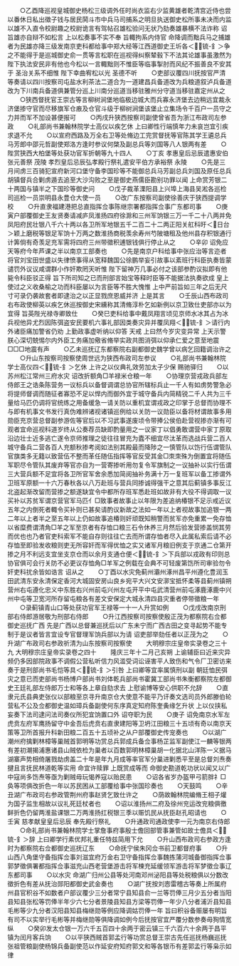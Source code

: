 <!-- { "loadSidebar": true } -->
　　○乙酉降巡视皇城御史杨松三级调外任时尚衣监右少监黄雄者乾清宫近侍也尝以番休日私出徵子钱与居民鬨斗市中兵马司捕系之明旦执送御史松所事未决而内监以雄不入直令校尉趣之校尉诡言有驾帖召雄松验问无状乃劾奏雄暴横不法诈称  诏旨雄亦自辩不如松言  上以松奏事不实不奉  旨輙拘系内侍官  命降调而黜兵马之捕雄者为民雄亦降三级发南京吏科都给事中郑大经等江西道御史王圻各＜锍-釒＞争之不能得于是巡城御史俞一贯等言松职在巡视得纠察辇毂下不法其论雄事虽激然为  陛下执法安民非有他也今松以一言輙黜则不惟臣等临事掣肘而风纪不振善良不安其于  圣治关系不细惟  陛下幸曲宥松以光  圣德不听
　　○吏部议覆四川抚按官严清等奏请以四川按察司屯盐水利茶法二道合为一道建昌兵备道改为兵粮道叙泸兵备道改为下川南兵备道俱兼管分巡上川南分巡道当移驻雅州分守道当移驻嘉定州从之
　　○狭西督抚官王崇古等言柳树涧堡地临极边城大而兵寡永济堡去边稍远宜裁永济堡掺守官而尽移旗军仓廒及仓官斗级于柳树涧堡该堡止立集场令千百户一员守之力并而军不加设甚便报可
　　○丙戌升狭西按察司副使曾省吾为浙江布政司左参政
　　○礼部尚书兼翰林院学士高仪以疾乞休  上曰卿性行端慎年力未哀岂宜引疾求退不允
　　○以宣府西路及万全右卫等处脩边工完赏督抚等官陈其学王遴总兵马芳郎中邵元哲副使郑洛方逢时参议何棨及副总兵等刘国等八人银两有差
　　○陛赏狭西大柏堡等处获功官军折朝等九十四人
　　○丁亥  孝惠皇后忌辰遣惠安伯张元善祭  茂陵  孝烈皇后忌辰弘孝殿行祭礼遣安平伯方承裕祭  永陵
　　○先是三月间虏三百骑犯宣府新河口堡守备李国珍等不能御总兵马芳副总兵刘国及原任总兵胡镇督兵合剿虏遁去追至大沙沟败之至是御史燕儒臣勘别功罪以闻  上命赏芳银二十两国与镇半之下国珍等御史问
　　○戊子裁革溧阳县上兴埠上海县吴淞各巡检司巡检一员崇明县永豊仓大使一员
　　○改广东按察司副使徐善庆于狭西提调学校
　　○升直隶福建港把总直指挥佥事陈继宗署都指挥佥事广东都司事
　　○庚寅户部覆御史王友贤奏请减庐凤淮扬四府徐滁和三州军饷银三万一千二十八两并免凤阳府民壮银八千六十两以各卫所军地银五千二百二十二两正阳关舡科旴＜日台＞颖上磨税等银足军饷十万两之数淮扬商税羡余寿州芍陂塘租及他州县存积银通行计筭倘有奇羡足充军需将四府三州带徵积逋银钱俱行停止从之
　　○辛卯  诏免应天等府今年芦课之半以南京工部奏也
　　○先是南京户科给事中张应治等言迩者将官刘宝田世盛以失律愤事得从宽释魏国公徐鹏举妄引故事以紊班行科臣执奏皆蒙谴罚外议议咸谓群小作奸欺罔天听惟  陛下留神万几事必付之该部参酌议拟即有他毙令科臣驳正得  旨下所司知之已而刑部言始宝等释时臣等不能据法执奏欲成  皇上使过之义收桑榆之功而科臣屡以为言臣等不胜大愧惟  上中严前旨如三年之后无尺寸可录仍袭故套者即逮治之以正显戮庶恩威并济  上是其言
　　○壬辰山西布政司右布政使柳英以疾乞休巡按御史宋纁称其清脩淳朴乞如新例以京卫致仕吏部亦以为宜得  旨英陛光禄寺卿致仕
　　○癸巳吏科给事中戴凤翔言顷见京师水冰其占为冰兵视他异尤烈因陈弭盗安民要机六事礼部因类奏灾异并覆凤翔＜锍-釒＞请行内外诸臣痛加警省仍劝  上勤政事虚听纳以仰答  天戒  上曰然今岁灾变异常  上天示警朕心深切兢惕尔内外臣工务痛加儆省脩举实政共图消弭以仰承仁爱之意至地震□□□地震有声
　　○乙未巡抚辽东都察院右副都御史魏学曾以病乞回籍调治许之
　　○升山东按察司按察使周世远为狭西布政司左参议
　　○礼部尚书兼翰林院学士高仪四＜锍-釒＞乞休  上许之以仪典礼效劳加太子少保  赐驰驿归
　　○以苏州松江常州三府水灾  诏改折额角□羊禄米仓粮一年
　　○协理京营戎政兵部左侍郎王之诰条陈营务一议标兵以备督调谓总协官所辖标兵止一千人有如虏势警急必将提师督调而随征者寡恐不足以悍内而御外宜于城守备兵内简精锐二千人共为三千量给马匹仍调将官统练之用备缓急一请关防以重机宜谓戎政之印掌于总督而协理不与即有机事文书发行真伪难辨诸视诸镇巡例给以关防一议勋臣以备将材谓故事多用勋臣充京营总督副参游佐等官后以不习武事遂废顷令带捧公侯伯赴营视掺亦渐有可观者宜命巡视科道岁终从公奏荐员缺即酌量用之一议家丁以倡勇敢谓营中家丁原取沿边壮士近多逃亡遂令京师推理之徒往往冒充为蠹不细宜尽汰革而选战兵营二百人城守备兵二营各百人充额秋掺考阅如法别其殿最而降陟之一慎管队以饬行伍谓管队官旗类多无籍以致营伍不整而革任随伍指挥等官反受其金□朿朿殊为倒置宜将随伍军职尽令管队其废弃等官亦自为一营寄掺听用勿复令军旗制之一议抽补以实行伍谓三大营兵额不足宜将各卫所官军舍余悉加简阅抽补务满十万一复班军以备工掺谓外卫班军原额一十六万春秋各以八万赴班与营兵同掺诚得强干之意其后蓟镇多事反江北盗起渐改留而营掺之额遂缺宜令中都所存班军悉赴班如故非有大役不得调取一议买补以苏贫军谓京营官军马匹亻□致事者故事止以年限为差追纳椿银不足示戒近议五年之内倒死者輙令买补则已甚矣请酌议新故之法如一年以上者视故事加追银一两二年以上者半之至五年以上仍如故事追椿则奸顽既知稍警而贫军亦免重累一免存恤以省糜费谓清角□羊之军至京者有存恤口粮三石令休养三月然后验发营掺盖悯其劳而优也也乃者官吏科索军不能自存则往往亡去而所谓存恤者尽入此属私索后请不必存恤至即验发收粮则吏无所容奸而军得优恤之实又诸军月粮旧例支于京通二仓第开掺之月不利远支宜坐支京仓而以余月支通仓便＜锍-釒＞下兵部以戎政有印则总协官俱可会行关防不必更议存恤角□羊军之例载在会典不可轻废第饬所司审验勿令奸吏科扰余皆如诰言  诏从之
　　○丁酉以水灾免蓟州灞州涿州昌平州遵化豊润玉田武清东安永清保定香河大城固安房山良乡宛平大兴文安漷宝抵怀柔等县蓟州镇朔营州右屯遵化忠义中东胜右兴州前屯兴州左屯开平中屯武清营州前屯涿鹿涿鹿中兴州中屯等卫宽河所存留屯粮各有差文安保定大城永清四县灾重者停带徵粮一年
　　○录蓟镇青山口等处获功官军王禄等一十一人升赏如例
　　○戊戌改南京刑部右侍郎游居敬为刑部右侍郎
　　○升江西按察司按察使殷正茂为都察院右佥都御史巡抚广西  先是广西以总督兼巡抚后以广东未宁而广西古田之变寻起势不能专制于是议者皆言宜设专官督理军饷兵部以为请  诏吏部举劾任者以正茂为之
　　○升湖广布政司右参政祈清为山东按察司按察使
　　大明穆宗庄皇帝实录卷之三十九
大明穆宗庄皇帝实录卷之四十
　　隆庆三年十二月己亥朔  上谕辅臣曰近来灾异频仍多因部院政事不调假公营私听信力风滥受词讼诬害平人致伤和气令厂卫密访来奏于是刑部尚书毛恺等具＜锍-釒＞引咎  上曰卿等宜率属慎刑以副  朝廷恤民弭灾之意已而吏部尚书杨博户部尚书刘体乾兵部尚书霍冀工部尚书朱衡都察院左都御史王廷礼部左侍郎万士和等各上章自劾求去  上慰谕博等安心供职不允辞
　　○直隶元氏县典吏张仪以部粮至京寻升南京仓大使意不能平乃讦奏文选司员外郎滕伯轮营私不公及佥都御史温如璋兵备副使何东序真定知府陈奎夤缘乞升状  上以仪挟私妄奏下法司逮问法司奏仪所犯宜饷置口外  诏夺职为民
　　○庚子  诏免南京水军左虎贲左府军鹰扬留守中金吾后虎贲右直隶建阳等卫坍江田粮三十五顷有奇以南京天策等卫所首报升科新田粮二百五十五顷补之从户部覆御史传宠奏也
　　○以湖广潮州府擒剿林樟等巢贼首郭明等功赏总兵郭成兵备佥事杨芷监军副使江一麟等银两有差初潮揭浦惠诸县山贼依检为巢者以百数郭明林樟巢胡一化据北山洋陈一义据马湖寨声势相倚屠戮劫虏盖二十年是年九月成等率官军分巢进剿悉平至是总督刘焘奏揵且言抚民林道乾等实用  命宜许赎罪  上既赏成等而  命御史勘道乾功状以闻又以广中寇尚多饬焘等亟为剿贼毋玩愒养寇以贻民患
　　○诏各省岁办盔甲弓箭胖礻□奂等项俱改折色一年以苏民困从工部覆给事中张国珍奏也
　　○天鼓鸣
　　○辛丑湖广布政司右参政管荆州府事赵贤乞致仕许之
　　○荫故翰林院编脩王相子爟为国子监生相故以议礼死廷杖者也
　　○诏以淮扬州二府及徐州兖运改兖粮俱徼鲜折色仍留两淮盐课银二万两淮扬扛税银三季以赈饥民从抚臣赵孔昭请也
　　○壬寅  慈孝献皇皇后忌辰  奉先殿行祭礼
　　○升通政司通政使李一元为南京右侍郎
　　○命礼部尚书兼翰林院学士掌詹事府事殷士儋回部管事兼管如故士儋具＜锍-釒＞辞  上曰卿学行素优邦礼重任特兹简用下允
　　○升山西布政司右参政方逢时为都察院右佥都御史巡抚辽东
　　○命抚宁侯朱冈佥书前卫都督府事
　　○升山西八角堡守备指挥佥事刘滋宜府万金右卫守备指挥佥事魏拣蒲河城备御指挥佥事郭梦徵俱署都指挥佥事滋充山西老营堡游击将军楝充延缓领军游击将军梦徵佥事辽东都司事
　　○以水灾  命湖广归州公县等处河南邓州泌阳县等处税粮俱以分数改徵折色有差从抚治郧阳都御史武金奏也
　　○湖广抚按刘悫雷稽古等奏上所属府州县官积谷不如数者户部议覆少三分者常宁县知县俞一兰等罚俸三月少五分者当阳县知县张松等罚俸半年少六七分者景陵县知县方梁等罚俸一年少八分者浦沂县知县毛彬等少九分者汉阳县知县梅继勋等例应降调姑罚俸一年  旨曰积谷备赈屡有明旨有司不以实举行毛彬等并梅继勋等俱降调如例今后抚按官宜严覆分数参奏毋狥情宽纵
　　○癸卯发太仓银一万六千五百四十余两于密云镇三千六百六十余两于昌平镇为闰月客兵饷
　　○以平狭西贼首郭孟行等功赏总督王崇古先任巡抚杨巍巡抚张祖管粮副使杨锦兵备副使范以作延安府知府郭文和等各银币有差郭孟行等枭示如律
